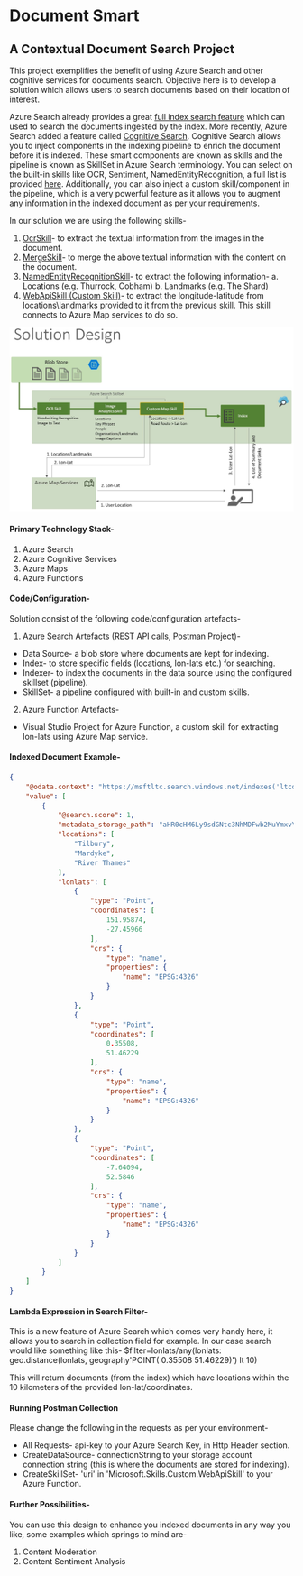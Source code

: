 # Document Smart
## A Contextual Document Search Project

This project exemplifies the benefit of using Azure Search and other cognitive services for documents search.
Objective here is to develop a solution which allows users to search documents based on their location of interest.

Azure Search already provides a great [full index search feature](https://docs.microsoft.com/en-us/azure/search/search-lucene-query-architecture) which can used to search the documents ingested by the index. 
More recently, Azure Search added a feature called [Cognitive Search](https://docs.microsoft.com/en-us/azure/search/cognitive-search-concept-intro). Cognitive Search allows you to inject components in the indexing pipeline to enrich the document before it is indexed. These smart components are known as skills and the pipeline is known as SkillSet in Azure Search terminology.
You can select on the built-in skills like OCR, Sentiment, NamedEntityRecognition, a full list is provided [here](https://docs.microsoft.com/en-us/azure/search/cognitive-search-predefined-skills). 
Additionally, you can also inject a custom skill/component in the pipeline, which is a very powerful feature as it allows you to augment any information in the indexed document as per your requirements.

In our solution we are using the following skills-
1.	[OcrSkill](https://docs.microsoft.com/en-us/azure/search/cognitive-search-skill-ocr)- to extract the textual information from the images in the document.
2.	[MergeSkill](https://docs.microsoft.com/en-us/azure/search/cognitive-search-skill-textmerger)- to merge the above textual information with the content on the document.
3.	[NamedEntityRecognitionSkill](https://docs.microsoft.com/en-us/azure/search/cognitive-search-skill-named-entity-recognition)- to extract the following information-
a.	Locations (e.g. Thurrock, Cobham)
b.	Landmarks (e.g. The Shard)
4.	[WebApiSkill (Custom Skill)](https://docs.microsoft.com/en-us/azure/search/cognitive-search-create-custom-skill-example)- to extract the longitude-latitude from locations\landmarks provided to it from the previous skill. This skill connects to Azure Map services to do so.

![solution design](./DocumentSmartDesign.JPG)

#### Primary Technology Stack-
1.	Azure Search
2.	Azure Cognitive Services
3.	Azure Maps
4.	Azure Functions

#### Code/Configuration-
Solution consist of the following code/configuration artefacts-
1. Azure Search Artefacts (REST API calls, Postman Project)-
  - Data Source- a blob store where documents are kept for indexing.
  - Index- to store specific fields (locations, lon-lats etc.) for searching.
  - Indexer- to index the documents in the data source using the configured skillset (pipeline).
  - SkillSet- a pipeline configured with built-in and custom skills. 

2. Azure Function Artefacts-
  - Visual Studio Project for Azure Function, a custom skill for extracting lon-lats using Azure Map service.

#### Indexed Document Example-
```json
{
    "@odata.context": "https://msftltc.search.windows.net/indexes('ltcdocs')/$metadata#docs",
    "value": [
        {
            "@search.score": 1,
            "metadata_storage_path": "aHR0cHM6Ly9sdGNtc3NhMDFwb2MuYmxvYi5jb3JlLndpbmRvd3MubmV0L3RyaWFsL0Rlc2lnbiwlMjBjb25zdHJ1Y",
            "locations": [               
                "Tilbury",
                "Mardyke",
                "River Thames"                          
            ],
            "lonlats": [
                {
                    "type": "Point",
                    "coordinates": [
                        151.95874,
                        -27.45966
                    ],
                    "crs": {
                        "type": "name",
                        "properties": {
                            "name": "EPSG:4326"
                        }
                    }
                },
                {
                    "type": "Point",
                    "coordinates": [
                        0.35508,
                        51.46229
                    ],
                    "crs": {
                        "type": "name",
                        "properties": {
                            "name": "EPSG:4326"
                        }
                    }
                },
                {
                    "type": "Point",
                    "coordinates": [
                        -7.64094,
                        52.5846
                    ],
                    "crs": {
                        "type": "name",
                        "properties": {
                            "name": "EPSG:4326"
                        }
                    }
                }              
            ]
        }
    ]
}
```
#### Lambda Expression in Search Filter-
This is a new feature of Azure Search which comes very handy here, it allows you to search in collection field for example. In our case search would like something like this-
$filter=lonlats/any(lonlats: geo.distance(lonlats, geography'POINT( 0.35508 51.46229)') lt 10)

This will return documents (from the index) which have locations within the 10 kilometers of the provided lon-lat/coordinates. 

#### Running Postman Collection
Please change the following in the requests as per your environment-
- All Requests- api-key to your Azure Search Key, in Http Header section.
- CreateDataSource- connectionString to your storage account connection string (this is where the documents are stored for indexing).
- CreateSkillSet- 'uri' in 'Microsoft.Skills.Custom.WebApiSkill' to your Azure Function.

#### Further Possibilities-
You can use this design to enhance you indexed documents in any way you like, some examples which springs to mind are-
1. Content Moderation
2. Content Sentiment Analysis

